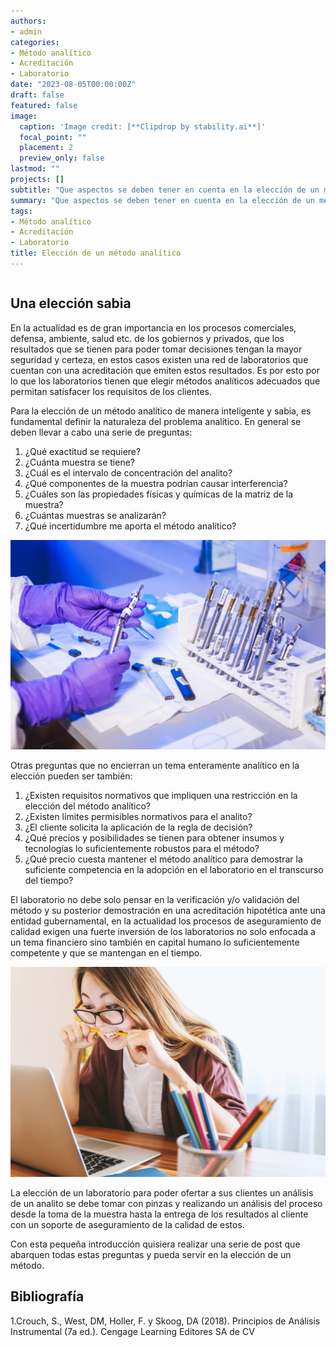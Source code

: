 ```yaml
---
authors:
- admin
categories:
- Método analítico
- Acreditación
- Laboratorio
date: "2023-08-05T00:00:00Z"
draft: false
featured: false
image:
  caption: 'Image credit: [**Clipdrop by stability.ai**]'
  focal_point: ""
  placement: 2
  preview_only: false
lastmod: ""
projects: []
subtitle: "Que aspectos se deben tener en cuenta en la elección de un método analítico para la satisfacción de los clientes."
summary: "Que aspectos se deben tener en cuenta en la elección de un método analítico para la satisfacción de los clientes."
tags:
- Método analítico
- Acreditación
- Laboratorio
title: Elección de un método analítico
---
```


```python
```

## Una elección sabia

En la actualidad es de gran importancia en los procesos comerciales, defensa, ambiente, salud etc. de los gobiernos y privados, que los resultados que se tienen para poder tomar decisiones tengan la mayor seguridad y certeza, en estos casos existen una red de laboratorios que cuentan con una acreditación que emiten estos resultados. Es por esto por lo que los laboratorios tienen que elegir métodos analíticos adecuados que permitan satisfacer los requisitos de los clientes.

Para la elección de un método analítico de manera inteligente y sabia, es fundamental definir la naturaleza del problema analítico. En general se deben llevar a cabo una serie de preguntas:

1.	¿Qué exactitud se requiere?
2.	¿Cuánta muestra se tiene?
3.	¿Cuál es el intervalo de concentración del analito?
4.	¿Qué componentes de la muestra podrían causar interferencia?
5.	¿Cuáles son las propiedades físicas y químicas de la matriz de la muestra?
6.	¿Cuántas muestras se analizarán?
7.	¿Qué incertidumbre me aporta el método analítico?

![png](./1p.jpg)

Otras preguntas que no encierran un tema enteramente analítico en la elección pueden ser también:

1.	¿Existen requisitos normativos que impliquen una restricción en la elección del método analítico?
2.	¿Existen límites permisibles normativos para el analito?
3.	¿El cliente solicita la aplicación de la regla de decisión?
4.	¿Qué precios y posibilidades se tienen para obtener insumos y tecnologías lo suficientemente robustos para el método?
5.	¿Qué precio cuesta mantener el método analítico para demostrar la suficiente competencia en la adopción en el laboratorio en el transcurso del tiempo?

El laboratorio no debe solo pensar en la verificación y/o validación del método y su posterior demostración en una acreditación hipotética ante una entidad gubernamental, en la actualidad los procesos de aseguramiento de calidad exigen una fuerte inversión de los laboratorios no solo enfocada a un tema financiero sino también en capital humano lo suficientemente competente y que se mantengan en el tiempo.

![png](./2p.jpg)

La elección de un laboratorio para poder ofertar a sus clientes un análisis de un analito se debe tomar con pinzas y realizando un análisis del proceso desde la toma de la muestra hasta la entrega de los resultados al cliente con un soporte de aseguramiento de la calidad de estos.

Con esta pequeña introducción quisiera realizar una serie de post que abarquen todas estas preguntas y pueda servir en la elección de un método.


## Bibliografía

1.Crouch, S., West, DM, Holler, F. y Skoog, DA (2018). Principios de Análisis Instrumental (7a ed.). Cengage Learning Editores SA de CV
